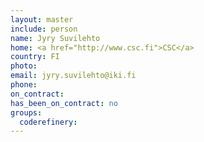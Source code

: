 ```yaml
---
layout: master
include: person
name: Jyry Suvilehto
home: <a href="http://www.csc.fi">CSC</a>
country: FI
photo:
email: jyry.suvilehto@iki.fi
phone:
on_contract:
has_been_on_contract: no
groups:
  coderefinery:
---
```

